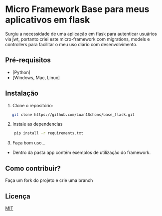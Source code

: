 # Micro Framework Base para meus aplicativos em flask

Surgiu a necessidade de uma aplicação em flask para autenticar usuários via jwt, portanto criei este micro-framework com migrations, models e controllers
para facilitar o meu uso diário com desenvolvimento.

## Pré-requisitos

- [Python]
- [Windows, Mac, Linux]

## Instalação

1. Clone o repositório:

```bash
   git clone https://github.com/Luan1Schons/base_flask.git
   ```

2. Instale as dependencias
```bash
    pip install -r requirements.txt
   ```

3. Faça bom uso...
- Dentro da pasta app contém exemplos de utilização do framework.

## Como contribuir?
Faça um fork do projeto e crie uma branch


## Licença
[MIT](https://choosealicense.com/licenses/mit/)